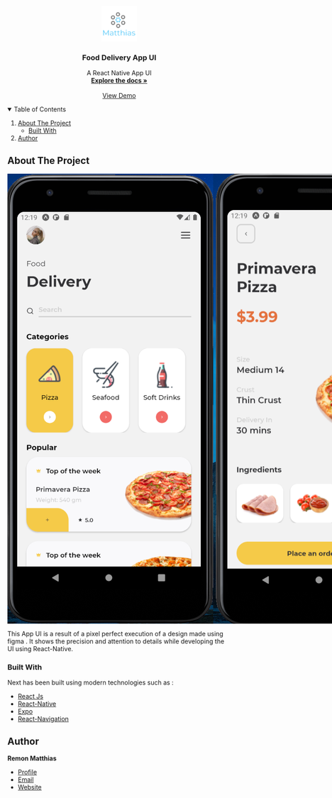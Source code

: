 <!-- PROJECT LOGO -->
<br />
<p align="center">
  <a href="https://github.com/othneildrew/Best-README-Template">
    <img src="assets/images/logo.png" alt="Logo" width="80" height="80">
  </a>

  <h3 align="center">Food Delivery App UI </h3>

  <p align="center">
A React Native App UI   <br />
    <a href="https://github.com/RemonMatthias/Next-Static-Website"><strong>Explore the docs »</strong></a>
    <br />
    <br />
    <a href="https://next-static-website-d7a1d.web.app/">View Demo</a>

  </p>
</p>

<!-- TABLE OF CONTENTS -->
<details open="open">
  <summary>Table of Contents</summary>
  <ol>
    <li>
      <a href="#about-the-project">About The Project</a>
      <ul>
        <li><a href="#built-with">Built With</a></li>
      </ul>
    </li>
    <li><a href="#author">Author</a></li>
  </ol>
</details>

<!-- ABOUT THE PROJECT -->

## About The Project

<p style="display:flex; flex-direction:row">
    <img src="assets/images/Screenshot 1.png"  /><img src="assets/images/Screenshot 2.png" />
</p>

This App UI is a result of a pixel perfect execution of a design made using figma . It shows the precision and attention to details while developing the UI using React-Native.

### Built With

Next has been built using modern technologies such as :

- [React Js](https://reactjs.org/)
- [React-Native](https://reactnative.dev/)
- [Expo](https://expo.io/)
- [React-Navigation](https://reactnavigation.org/)

## Author

**Remon Matthias**

- [Profile](https://github.com/RemonMatthias)
- [Email](remonmatthias.business@gmail.com)
- [Website]("Welcome")
